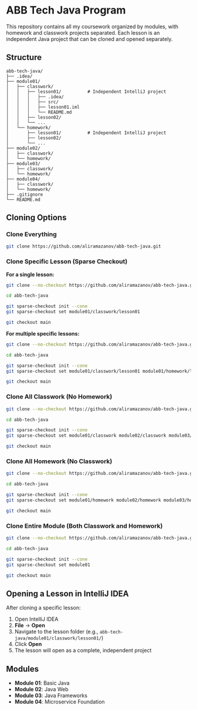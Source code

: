 # ABB Tech Java Program

This repository contains all my coursework organized by modules, with homework and classwork projects separated. Each lesson is an independent Java project that can be cloned and opened separately.

## Structure

```
abb-tech-java/
├── .idea/
├── module01/
│   ├── classwork/
│   │   ├── lesson01/          # Independent IntelliJ project
│   │   │   ├── .idea/
│   │   │   ├── src/
│   │   │   ├── lesson01.iml
│   │   │   └── README.md
│   │   ├── lesson02/
│   │   └── ...
│   └── homework/
│       ├── lesson01/          # Independent IntelliJ project
│       ├── lesson02/
│       └── ...
├── module02/
│   ├── classwork/
│   └── homework/
├── module03/
│   ├── classwork/
│   └── homework/
├── module04/
│   ├── classwork/
│   └── homework/
├── .gitignore
└── README.md
```

## Cloning Options

### Clone Everything

```bash
git clone https://github.com/aliramazanov/abb-tech-java.git
```

### Clone Specific Lesson (Sparse Checkout)

**For a single lesson:**

```bash
git clone --no-checkout https://github.com/aliramazanov/abb-tech-java.git

cd abb-tech-java

git sparse-checkout init --cone
git sparse-checkout set module01/classwork/lesson01

git checkout main
```

**For multiple specific lessons:**

```bash
git clone --no-checkout https://github.com/aliramazanov/abb-tech-java.git

cd abb-tech-java

git sparse-checkout init --cone
git sparse-checkout set module01/classwork/lesson01 module01/homework/lesson01

git checkout main
```

### Clone All Classwork (No Homework)

```bash
git clone --no-checkout https://github.com/aliramazanov/abb-tech-java.git

cd abb-tech-java

git sparse-checkout init --cone
git sparse-checkout set module01/classwork module02/classwork module03/classwork module04/classwork

git checkout main
```

### Clone All Homework (No Classwork)

```bash
git clone --no-checkout https://github.com/aliramazanov/abb-tech-java.git

cd abb-tech-java

git sparse-checkout init --cone
git sparse-checkout set module01/homework module02/homework module03/homework module04/homework

git checkout main
```

### Clone Entire Module (Both Classwork and Homework)

```bash
git clone --no-checkout https://github.com/aliramazanov/abb-tech-java.git

cd abb-tech-java

git sparse-checkout init --cone
git sparse-checkout set module01

git checkout main
```

## Opening a Lesson in IntelliJ IDEA

After cloning a specific lesson:

1. Open IntelliJ IDEA
2. **File** → **Open**
3. Navigate to the lesson folder (e.g., `abb-tech-java/module01/classwork/lesson01/`)
4. Click **Open**
5. The lesson will open as a complete, independent project

## Modules

- **Module 01**: Basic Java
- **Module 02**: Java Web
- **Module 03**: Java Frameworks
- **Module 04**: Microservice Foundation
